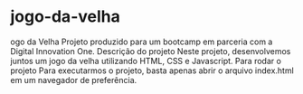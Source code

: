 # jogo-da-velha
ogo da Velha Projeto produzido para um bootcamp em parceria com a Digital Innovation One.  Descrição do projeto Neste projeto, desenvolvemos juntos um jogo da velha utilizando HTML, CSS e Javascript.  Para rodar o projeto Para executarmos o projeto, basta apenas abrir o arquivo index.html em um navegador de preferência.
